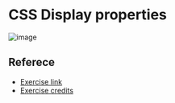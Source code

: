 # CSS Display properties

![image](https://github.com/user-attachments/assets/a34d7df0-95aa-40bc-81c0-5979d9cf74c7)

## Referece
- [Exercise link](https://github.com/SuperSimpleDev/html-css-course/blob/main/1-exercise-solutions/lesson-08/README.md)
- [Exercise credits](https://github.com/SuperSimpleDev)
